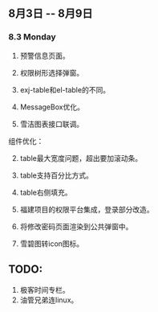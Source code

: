 ## 8月3日 -- 8月9日

### 8.3 Monday
1. 预警信息页面。
2. 权限树形选择弹窗。
3. exj-table和el-table的不同。
4. MessageBox优化。

1. 雪洁图表接口联调。


组件优化：

2. table最大宽度问题，超出要加滚动条。
3. table支持百分比方式。
4. table右侧填充。


1. 福建项目的权限平台集成，登录部分改造。
1. 将修改密码页面渲染到公共弹窗中。
1. 雪碧图转icon图标。

## TODO:
1. 极客时间专栏。
2. 油管兄弟连linux。
